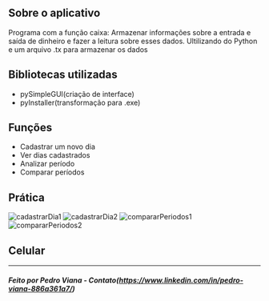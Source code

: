 ##  Sobre o aplicativo
 Programa com a função caixa: Armazenar informações sobre a entrada e saída de dinheiro e fazer a leitura sobre esses dados. 
 Ultilizando do Python e um arquivo .tx para armazenar os dados

##  Bibliotecas utilizadas
- pySimpleGUI(criação de interface)
- pyInstaller(transformação para .exe)

##  Funções
- Cadastrar um novo dia
- Ver dias cadastrados
- Analizar período
- Comparar períodos

## Prática

<img alt="cadastrarDia1" title="#logo"  src="/Finalizado/README/cadastrarDia1.png">
<img alt="cadastrarDia2" title="#logo"  src="/Finalizado/README/cadastrarDia2.png">
<img alt="compararPeriodos1" title="#logo"  src="/Finalizado/README/compararPeriodos1.png">
<img alt="compararPeriodos2" title="#logo"  src="/Finalizado/README/compararPeriodos2.png">

## Celular




<hr>

#####  Feito por Pedro Viana - Contato(https://www.linkedin.com/in/pedro-viana-886a361a7/)